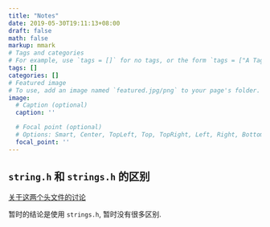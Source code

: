 ```yaml
---
title: "Notes"
date: 2019-05-30T19:11:13+08:00
draft: false
math: false
markup: mmark
# Tags and categories
# For example, use `tags = []` for no tags, or the form `tags = ["A Tag", "Another Tag"]` for one or more tags.
tags: []
categories: []
# Featured image
# To use, add an image named `featured.jpg/png` to your page's folder. 
image:
  # Caption (optional)
  caption: ''

  # Focal point (optional)
  # Options: Smart, Center, TopLeft, Top, TopRight, Left, Right, BottomLeft, Bottom, BottomRight
  focal_point: ''
---
```


## `string.h` 和 `strings.h` 的区别

[关于这两个头文件的讨论](https://www.cnblogs.com/xuyaowen/p/strings_h_and_string_h.html)

暂时的结论是使用 `strings.h`, 暂时没有很多区别.